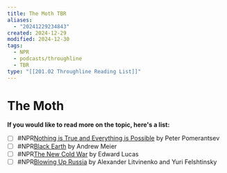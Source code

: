 ```yaml
---
title: The Moth TBR
aliases:
  - "20241229234843"
created: 2024-12-29
modified: 2024-12-30
tags:
  - NPR
  - podcasts/throughline
  - TBR
type: "[[201.02 Throughline Reading List]]"
---
```

# The Moth
**If you would like to read more on the topic, here's a list:**

- [ ] #NPR[Nothing is True and Everything is Possible](https://www.goodreads.com/book/show/21413849-nothing-is-true-and-everything-is-possible) by Peter Pomerantsev
- [ ] #NPR[Black Earth](https://www.goodreads.com/book/show/185978.Black_Earth) by Andrew Meier
- [ ] #NPR[The New Cold War](https://www.goodreads.com/book/show/2790031-the-new-cold-war) by Edward Lucas
- [ ] #NPR[Blowing Up Russia](https://www.goodreads.com/book/show/204192.Blowing_Up_Russia) by Alexander Litvinenko and Yuri Felshtinsky
